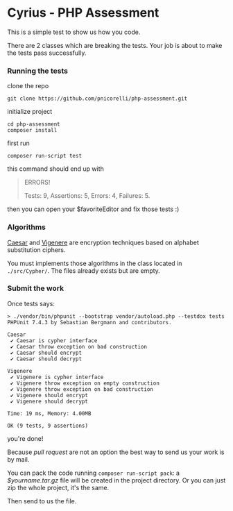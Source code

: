 # Cyrius - PHP Assessment

This is a simple test to show us how you code.

There are 2 classes which are breaking the tests.
Your job is about to make the tests pass successfully.


### Running the tests

clone the repo

```
git clone https://github.com/pnicorelli/php-assessment.git
```

initialize project

```
cd php-assessment
composer install
```

first run

```
composer run-script test
```

this command should end up with

> ERRORS!
>
> Tests: 9, Assertions: 5, Errors: 4, Failures: 5.

then you can open your $favoriteEditor and fix those tests :)

### Algorithms

[Caesar](https://en.wikipedia.org/wiki/Caesar_cipher) and [Vigenere](https://en.wikipedia.org/wiki/Vigen%C3%A8re_cipher) are encryption techniques based on alphabet substitution ciphers.

You must implements those algorithms in the class located in `./src/Cypher/`. The files already exists but are empty.

### Submit the work

Once tests says:

```
> ./vendor/bin/phpunit --bootstrap vendor/autoload.php --testdox tests
PHPUnit 7.4.3 by Sebastian Bergmann and contributors.

Caesar
 ✔ Caesar is cypher interface
 ✔ Caesar throw exception on bad construction
 ✔ Caesar should encrypt
 ✔ Caesar should decrypt

Vigenere
 ✔ Vigenere is cypher interface
 ✔ Vigenere throw exception on empty construction
 ✔ Vigenere throw exception on bad construction
 ✔ Vigenere should encrypt
 ✔ Vigenere should decrypt

Time: 19 ms, Memory: 4.00MB

OK (9 tests, 9 assertions)
```

you're done!

Because *pull request* are not an option the best way to send us your work is by mail.

You can pack the code running `composer run-script pack`: a *$yourname.tar.gz* file will be created in the project directory. Or you can just zip the whole project, it's the same.

Then send to us the file.
